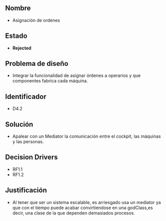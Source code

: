 ## Nombre
* Asignación de ordenes

## Estado

* **Rejected**

## Problema de diseño 

* Integrar la funcionalidad de asignar órdenes a operarios y que componentes fabrica cada máquina.

## Identificador
* D4.2

## Solución 
* Apalear con un Mediator la comunicación entre el cockpit, las máquinas y las personas.

## Decision Drivers
* RF1.1
* RF1.2

## Justificación
* Al tener que ser un sistema escalable, es arriesgado usa un mediator ya que con el tiempo puede acabar convirtiendose en una godClass,es decir, una clase de la que dependen demasiados procesos.




